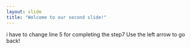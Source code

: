 ```yaml
---
layout: slide
title: "Welcome to our second slide!"
---
```

 i have to change line 5 for completing the step7
Use the left arrow to go back!

